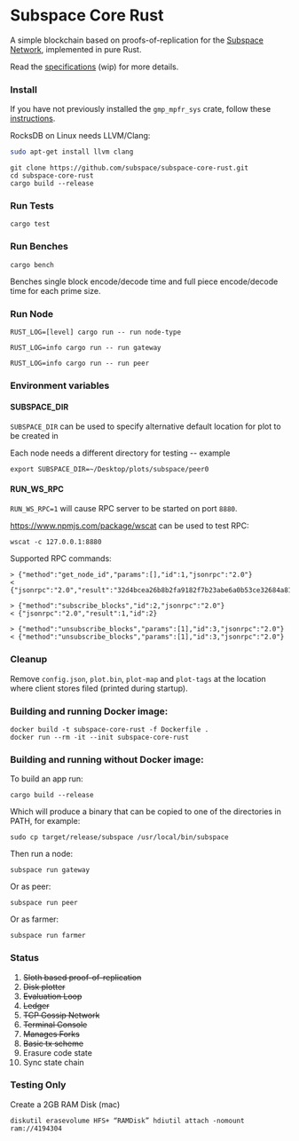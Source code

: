 # Subspace Core Rust

A simple blockchain based on proofs-of-replication for the [Subspace Network](https://www.subspace.network), implemented in pure Rust.

Read the [specifications](/spec/overview.md) (wip) for more details.


### Install

If you have not previously installed the `gmp_mpfr_sys` crate, follow these [instructions](https://docs.rs/gmp-mpfr-sys/1.3.0/gmp_mpfr_sys/index.html#building-on-gnulinux).

RocksDB on Linux needs LLVM/Clang:
```bash
sudo apt-get install llvm clang
```

```
git clone https://github.com/subspace/subspace-core-rust.git
cd subspace-core-rust
cargo build --release
```

### Run Tests

`cargo test`

### Run Benches

`cargo bench`

Benches single block encode/decode time and full piece encode/decode time for each prime size.

### Run Node

`RUST_LOG=[level] cargo run -- run node-type`

`RUST_LOG=info cargo run -- run gateway`

`RUST_LOG=info cargo run -- run peer`

### Environment variables

#### SUBSPACE_DIR
`SUBSPACE_DIR` can be used to specify alternative default location for plot to be created in

Each node needs a different directory for testing -- example

`export SUBSPACE_DIR=~/Desktop/plots/subspace/peer0`

#### RUN_WS_RPC
`RUN_WS_RPC=1` will cause RPC server to be started on port `8880`.

https://www.npmjs.com/package/wscat can be used to test RPC:
```
wscat -c 127.0.0.1:8880
```

Supported RPC commands:
```
> {"method":"get_node_id","params":[],"id":1,"jsonrpc":"2.0"}
< {"jsonrpc":"2.0","result":"32d4bcea26b8b2fa9182f7b23abe6a0b53ce32684a8176b085da9d8cdea9bef3","id":1}
```
```
> {"method":"subscribe_blocks","id":2,"jsonrpc":"2.0"}
< {"jsonrpc":"2.0","result":1,"id":2}
```
```
> {"method":"unsubscribe_blocks","params":[1],"id":3,"jsonrpc":"2.0"}
< {"method":"unsubscribe_blocks","params":[1],"id":3,"jsonrpc":"2.0"}
```

### Cleanup
Remove `config.json`, `plot.bin`, `plot-map` and `plot-tags` at the location where client stores filed (printed during startup).

### Building and running Docker image:
```
docker build -t subspace-core-rust -f Dockerfile .
docker run --rm -it --init subspace-core-rust
```

### Building and running without Docker image:
To build an app run:
```
cargo build --release
```

Which will produce a binary that can be copied to one of the directories in PATH, for example:
```
sudo cp target/release/subspace /usr/local/bin/subspace
```

Then run a node:
```
subspace run gateway
```
Or as peer:
```
subspace run peer
```
Or as farmer:
```
subspace run farmer
```

### Status

1. ~~Sloth based proof-of-replication~~
2. ~~Disk plotter~~
3. ~~Evaluation Loop~~
4. ~~Ledger~~
5. ~~TCP Gossip Network~~
6. ~~Terminal Console~~
7. ~~Manages Forks~~
8. ~~Basic tx scheme~~
9. Erasure code state
10. Sync state chain

### Testing Only

Create a 2GB RAM Disk (mac)

`diskutil erasevolume HFS+ “RAMDisk” hdiutil attach -nomount ram://4194304`

